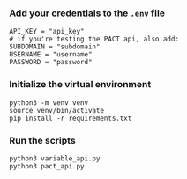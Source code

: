 ### Add your credentials to the `.env` file
```shell
API_KEY = "api_key"
# if you're testing the PACT api, also add:
SUBDOMAIN = "subdomain"
USERNAME = "username"
PASSWORD = "password"
```

### Initialize the virtual environment
```shell
python3 -m venv venv
source venv/bin/activate
pip install -r requirements.txt
```

### Run the scripts
```shell
python3 variable_api.py
python3 pact_api.py
```
